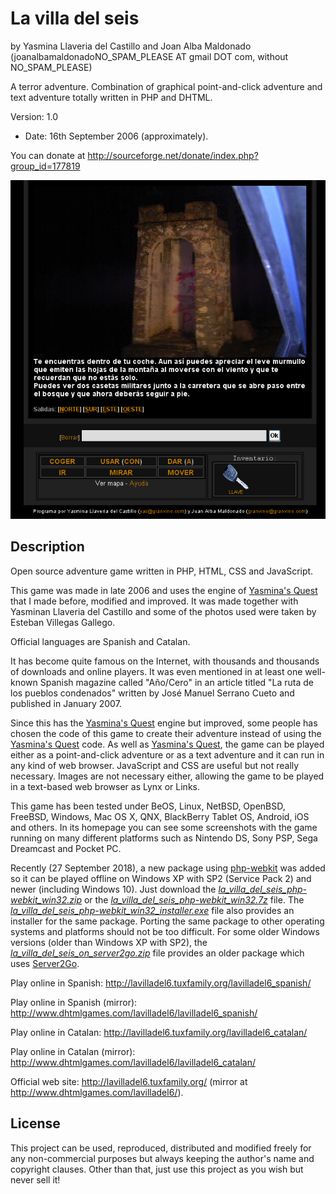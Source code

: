 La villa del seis 
================== 
by Yasmina Llaveria del Castillo and Joan Alba Maldonado (joanalbamaldonadoNO_SPAM_PLEASE AT gmail DOT com, without NO_SPAM_PLEASE)

A terror adventure. Combination of graphical point-and-click adventure and text adventure totally written in PHP and DHTML.

Version: 1.0 
- Date: 16th September 2006 (approximately).

You can donate at http://sourceforge.net/donate/index.php?group_id=177819


![ScreenShot](screenshot.gif)


## Description

Open source adventure game written in PHP, HTML, CSS and JavaScript.

This game was made in late 2006 and uses the engine of [Yasmina's Quest](https://github.com/jalbam/yquest) that I made before, modified and improved. It was made together with Yasminan Llaveria del Castillo and some of the photos used were taken by Esteban Villegas Gallego.

Official languages are Spanish and Catalan.

It has become quite famous on the Internet, with thousands and thousands of downloads and online players. It was even mentioned in at least one well-known Spanish magazine called "Año/Cero" in an article titled "La ruta de los pueblos condenados" written by José Manuel Serrano Cueto and published in January 2007.

Since this has the [Yasmina's Quest](https://github.com/jalbam/yquest) engine but improved, some people has chosen the code of this game to create their adventure instead of using the [Yasmina's Quest](https://github.com/jalbam/yquest) code. As well as [Yasmina's Quest](https://github.com/jalbam/yquest), the game can be played either as a point-and-click adventure or as a text adventure and it can run in any kind of web browser. JavaScript and CSS are useful but not really necessary. Images are not necessary either, allowing the game to be played in a text-based web browser as Lynx or Links.

This game has been tested under BeOS, Linux, NetBSD, OpenBSD, FreeBSD, Windows, Mac OS X, QNX, BlackBerry Tablet OS, Android, iOS and others. In its homepage you can see some screenshots with the game running on many different platforms such as Nintendo DS, Sony PSP, Sega Dreamcast and Pocket PC.

Recently (27 September 2018), a new package using [php-webkit](https://github.com/baconbrad/php-webkit) was added so it can be played offline on Windows XP with SP2 (Service Pack 2) and newer (including Windows 10). Just download the *[la_villa_del_seis_php-webkit_win32.zip](la_villa_del_seis_php-webkit_win32.zip)* or the *[la_villa_del_seis_php-webkit_win32.7z](la_villa_del_seis_php-webkit_win32.7z)* file. The *[la_villa_del_seis_php-webkit_win32_installer.exe](la_villa_del_seis_php-webkit_win32_installer.exe)* file also provides an installer for the same package. Porting the same package to other operating systems and platforms should not be too difficult. For some older Windows versions (older than Windows XP with SP2), the *[la_villa_del_seis_on_server2go.zip](la_villa_del_seis_on_server2go.zip)* file provides an older package which uses [Server2Go](https://sourceforge.net/projects/server2go/).

Play online in Spanish: http://lavilladel6.tuxfamily.org/lavilladel6_spanish/

Play online in Spanish (mirror): http://www.dhtmlgames.com/lavilladel6/lavilladel6_spanish/

Play online in Catalan: http://lavilladel6.tuxfamily.org/lavilladel6_catalan/

Play online in Catalan (mirror): http://www.dhtmlgames.com/lavilladel6/lavilladel6_catalan/

Official web site: http://lavilladel6.tuxfamily.org/ (mirror at http://www.dhtmlgames.com/lavilladel6/).


## License

This project can be used, reproduced, distributed and modified freely for any non-commercial purposes but always keeping the author's name and copyright clauses. Other than that, just use this project as you wish but never sell it!